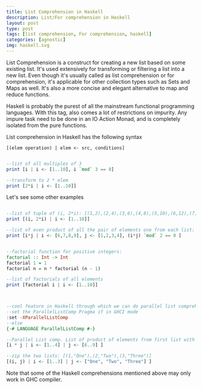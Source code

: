 ```yaml
---
title: List Comprehension in Haskell
description: List/For comprehension in Haskell
layout: post
type: post
tags: [list comprehension, For comprehension, haskell]
categories: [agnostic]
img: haskell.svg
---
```



List Comprehension is a construct for creating a new list based on some existing list. It's used extensively for transforming or filtering a list into a new list. Even though it's usually called as list comprehension or for comprehension, it's applicable for other collection types such as Sets and Maps as well. It's also a more concise and elegant alternative to map and reduce functions.

Haskell is probably the purest of all the mainstream functional programming languages. With this tag, also comes a lot of restrictions on impurity. Any impure task need to be done in an IO Action Monad, and is  completely isolated from the pure functions.

List comprehension in Haskell has the following syntax

`[(elem operation) | elem <- src, conditions]`


```haskell

--list of all multiples of 3
print [i | i <- [1..10], i `mod` 3 == 0]

--transform to 2 * elem
print [2*i | i <- [1..10]]

```

Let's see some other examples

```haskell

--list of tuple of (i, 2*i): [(1,2),(2,4),(3,6),(4,8),(5,10),(6,12),(7,14),(8,16),(9,18),(10,20)]
print [(i, 2*i) | i <- [1..10]]

--list of even product of all the pair of elements one from each list: [6,12,18,24,14,28,8,16,24,32,18,36] 
print [i*j | i <- [6,7,8,9], j <- [1,2,3,4], (i*j) `mod` 2 == 0 ]


--factorial function for positive integers: 
factorial :: Int -> Int
factorial 1 = 1
factorial n = n * factorial (n - 1)

--list of factorials of all elements
print [factorial i | i <- [1..10]]



--cool feature in Haskell through which we can do parallel list comprehension
--set the ParallelListComp Pragma if in GHCI mode
:set -XParallelListComp
--else
{-# LANGUAGE ParallelListComp #-}

--Parallel List comp. List of product of elements from first list with the element at the same index from the second list: [6,14,24,36]
[i * j | i <- [1..4] | j <- [6..9] ]

--zip the two lists: [(1,"One"),(2,"Two"),(3,"Three")]
[(i, j) | i <- [1..3] | j <- ["One", "Two", "Three"] ]

```

Note that some of the Haskell comprehensions mentioned above may only work in GHC compiler. 